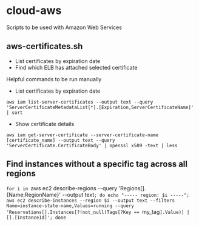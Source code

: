 # cloud-aws
Scripts to be used with Amazon Web Services

aws-certificates.sh
-------------------
* List certificates by expiration date
* Find which ELB has attached selected certificate

Helpful commands to be run manually
* List certificates by expiration date

`aws iam list-server-certificates --output text --query 'ServerCertificateMetadataList[*].[Expiration,ServerCertificateName]' | sort`
* Show certificate details

`aws iam get-server-certificate --server-certificate-name [certificate_name] --output text --query 'ServerCertificate.CertificateBody' | openssl x509 -text | less`

Find instances without a specific tag across all regions
--------------------------------------------------------
`for i in `aws ec2 describe-regions --query 'Regions[].{Name:RegionName}' --output text`; do echo "----- region: $i -----"; aws ec2 describe-instances --region $i --output text --filters Name=instance-state-name,Values=running --query 'Reservations[].Instances[?!not_null(Tags[?Key == `my_tag`].Value)] | [].[InstanceId]'; done`
